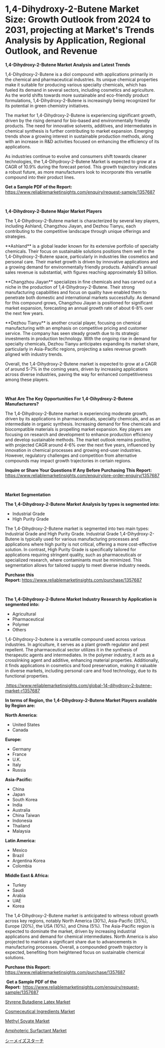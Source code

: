 <p><h1>1,4-Dihydroxy-2-Butene Market Size: Growth Outlook from 2024 to 2031, projecting at Market's Trends Analysis by Application, Regional Outlook, and Revenue</h1></p><p><strong>1,4-Dihydroxy-2-Butene Market Analysis and Latest Trends</strong></p>
<p><p>1,4-Dihydroxy-2-Butene is a diol compound with applications primarily in the chemical and pharmaceutical industries. Its unique chemical properties make it suitable for producing various specialty chemicals, which has fueled its demand in several sectors, including cosmetics and agriculture. As the world shifts towards more sustainable and eco-friendly product formulations, 1,4-Dihydroxy-2-Butene is increasingly being recognized for its potential in green chemistry initiatives.</p><p>The market for 1,4-Dihydroxy-2-Butene is experiencing significant growth, driven by the rising demand for bio-based and environmentally friendly products. The need for innovative solvents, additives, and intermediates in chemical synthesis is further contributing to market expansion. Emerging trends show a growing interest in sustainable production methods, along with an increase in R&D activities focused on enhancing the efficiency of its applications.</p><p>As industries continue to evolve and consumers shift towards cleaner technologies, the 1,4-Dihydroxy-2-Butene Market is expected to grow at a CAGR of 10.9% during the forecast period. This growth trajectory indicates a robust future, as more manufacturers look to incorporate this versatile compound into their product lines.</p></p>
<p><strong>Get a Sample PDF of the Report:&nbsp;</strong> <a href="https://www.reliablemarketinsights.com/enquiry/request-sample/1357687">https://www.reliablemarketinsights.com/enquiry/request-sample/1357687</a></p>
<p>&nbsp;</p>
<p><strong>1,4-Dihydroxy-2-Butene Major Market Players</strong></p>
<p><p>The 1,4-Dihydroxy-2-Butene market is characterized by several key players, including Ashland, Changzhou Jiayan, and Dezhou Tianyu, each contributing to the competitive landscape through unique offerings and strategies.</p><p>**Ashland** is a global leader known for its extensive portfolio of specialty chemicals. Their focus on sustainable solutions positions them well in the 1,4-Dihydroxy-2-Butene space, particularly in industries like cosmetics and personal care. Their market growth is driven by innovative applications and a growing demand for environmentally friendly products. Ashland's annual sales revenue is substantial, with figures reaching approximately $3 billion.</p><p>**Changzhou Jiayan** specializes in fine chemicals and has carved out a niche in the production of 1,4-Dihydroxy-2-Butene. Their strong manufacturing capabilities and focus on quality have enabled them to penetrate both domestic and international markets successfully. As demand for this compound grows, Changzhou Jiayan is positioned for significant market expansion, forecasting an annual growth rate of about 6-8% over the next few years.</p><p>**Dezhou Tianyu** is another crucial player, focusing on chemical manufacturing with an emphasis on competitive pricing and customer service. The company has seen steady growth due to its strategic investments in production technology. With the ongoing rise in demand for specialty chemicals, Dezhou Tianyu anticipates expanding its market share, particularly in Asia-Pacific regions, projecting a sales revenue growth aligned with industry trends.</p><p>Overall, the 1,4-Dihydroxy-2-Butene market is expected to grow at a CAGR of around 5-7% in the coming years, driven by increasing applications across diverse industries, paving the way for enhanced competitiveness among these players.</p></p>
<p>&nbsp;</p>
<p><strong>What Are The Key Opportunities For 1,4-Dihydroxy-2-Butene Manufacturers?</strong></p>
<p><p>The 1,4-Dihydroxy-2-Butene market is experiencing moderate growth, driven by its applications in pharmaceuticals, specialty chemicals, and as an intermediate in organic synthesis. Increasing demand for fine chemicals and biocompatible materials is propelling market expansion. Key players are focusing on research and development to enhance production efficiency and develop sustainable methods. The market outlook remains positive, with projected CAGR around 4-6% over the next five years, influenced by innovation in chemical processes and growing end-user industries. However, regulatory challenges and competition from alternative compounds may impact growth trajectories in certain regions.</p></p>
<p><strong>Inquire or Share Your Questions If Any Before Purchasing This Report:</strong> <a href="https://www.reliablemarketinsights.com/enquiry/pre-order-enquiry/1357687">https://www.reliablemarketinsights.com/enquiry/pre-order-enquiry/1357687</a></p>
<p>&nbsp;</p>
<p><strong>Market Segmentation</strong></p>
<p><strong>The 1,4-Dihydroxy-2-Butene Market Analysis by types is segmented into:</strong></p>
<p><ul><li>Industrial Grade</li><li>High Purity Grade</li></ul></p>
<p><p>The 1,4-Dihydroxy-2-Butene market is segmented into two main types: Industrial Grade and High Purity Grade. Industrial Grade 1,4-Dihydroxy-2-Butene is typically used for various manufacturing processes and applications where high purity is not critical, offering a more cost-effective solution. In contrast, High Purity Grade is specifically tailored for applications requiring stringent quality, such as pharmaceuticals or specialized research, where contaminants must be minimized. This segmentation allows for tailored supply to meet diverse industry needs.</p></p>
<p><strong>Purchase this Report:&nbsp;</strong><a href="https://www.reliablemarketinsights.com/purchase/1357687">https://www.reliablemarketinsights.com/purchase/1357687</a></p>
<p>&nbsp;</p>
<p><strong>The 1,4-Dihydroxy-2-Butene Market Industry Research by Application is segmented into:</strong></p>
<p><ul><li>Agricultural</li><li>Pharmaceutical</li><li>Polymer</li><li>Others</li></ul></p>
<p><p>1,4-Dihydroxy-2-butene is a versatile compound used across various industries. In agriculture, it serves as a plant growth regulator and pest repellent. The pharmaceutical sector utilizes it in the synthesis of therapeutic agents and intermediates. In the polymer industry, it acts as a crosslinking agent and additive, enhancing material properties. Additionally, it finds applications in cosmetics and food preservation, making it valuable in diverse markets, including personal care and food technology, due to its functional properties.</p></p>
<p><a href="https://www.reliablemarketinsights.com/global-14-dihydroxy-2-butene-market-r1357687">&nbsp;https://www.reliablemarketinsights.com/global-14-dihydroxy-2-butene-market-r1357687</a></p>
<p><strong>In terms of Region, the 1,4-Dihydroxy-2-Butene Market Players available by Region are:</strong></p>
<p>
    <p> <strong> North America: </strong>
        <ul>
            <li>United States</li>
            <li>Canada</li>
        </ul>
        </p> 
    <p> <strong> Europe: </strong>
        <ul>
            <li>Germany</li>
            <li>France</li>
            <li>U.K.</li>
            <li>Italy</li>
            <li>Russia</li>
        </ul>
        </p> 
    <p> <strong> Asia-Pacific: </strong>
        <ul>
            <li>China</li>
            <li>Japan</li>
            <li>South Korea</li>
            <li>India</li>
            <li>Australia</li>
            <li>China Taiwan</li>
            <li>Indonesia</li>
            <li>Thailand</li>
            <li>Malaysia</li>
        </ul>
        </p> 
    <p> <strong> Latin America: </strong>
        <ul>
            <li>Mexico</li>
            <li>Brazil</li>
            <li>Argentina Korea</li>
            <li>Colombia</li>
        </ul>
        </p> 
    <p> <strong> Middle East & Africa: </strong>
        <ul>
            <li>Turkey</li>
            <li>Saudi</li>
            <li>Arabia</li>
            <li>UAE</li>
            <li>Korea</li>
        </ul>
    </p>
    </p>
<p><p>The 1,4-Dihydroxy-2-Butene market is anticipated to witness robust growth across key regions, notably North America (30%), Asia-Pacific (35%), Europe (20%), the USA (10%), and China (5%). The Asia-Pacific region is expected to dominate the market, driven by increasing industrial applications and demand for chemical intermediates. North America is also projected to maintain a significant share due to advancements in manufacturing processes. Overall, a compounded growth trajectory is expected, benefiting from heightened focus on sustainable chemical solutions.</p></p>
<p><strong>Purchase this Report: </strong><a href="https://www.reliablemarketinsights.com/purchase/1357687">https://www.reliablemarketinsights.com/purchase/1357687</a></p>
<p>&nbsp;<strong>Get a Sample PDF of the Report:&nbsp;&nbsp;</strong><a href="https://www.reliablemarketinsights.com/enquiry/request-sample/1357687">https://www.reliablemarketinsights.com/enquiry/request-sample/1357687</a></p>
<p><strong></strong></p>
<p><p><a href="https://issuu.com/reportprime-2/docs/styrene-butadiene-latex-market-size_7a7fbe046d9a8d">Styrene Butadiene Latex Market</a></p><p><a href="https://www.linkedin.com/pulse/cosmeceutical-ingredients-market-size-share-analysis-q02qc?trackingId=tNRjYKY1TyefsxZT7M%2BJlg%3D%3D">Cosmeceutical Ingredients Market</a></p><p><a href="https://www.linkedin.com/pulse/insights-methyl-soyate-industry-market-financial-status-size-revenue-qyfqc?trackingId=lpEwQbHxRNizzZf%2Fm%2Bnv7A%3D%3D">Methyl Soyate Market</a></p><p><a href="https://issuu.com/reportprime-2/docs/amphoteric-surfactant-market-size-2_42573be583ffcf">Amphoteric Surfactant Market</a></p><p><a href="https://medium.com/@leigh4852023/zea-mays-starch-market-%E3%81%AE%E3%82%B0%E3%83%AD%E3%83%BC%E3%83%90%E3%83%AB%E5%B8%82%E5%A0%B4%E6%A6%82%E8%A6%81%E3%81%AF-%E4%B8%96%E7%95%8C%E3%81%8A%E3%82%88%E3%81%B3%E4%B8%BB%E8%A6%81%E5%B8%82%E5%A0%B4%E3%81%AB%E3%81%8A%E3%81%91%E3%82%8B%E6%A5%AD%E7%95%8C%E3%81%AB%E5%BD%B1%E9%9F%BF%E3%82%92%E4%B8%8E%E3%81%88%E3%82%8B%E4%B8%BB%E8%A6%81%E3%81%AA%E3%83%88%E3%83%AC%E3%83%B3%E3%83%89%E3%81%AB%E3%81%A4%E3%81%84%E3%81%A6-%E7%8B%AC%E8%87%AA%E3%81%AE%E8%A6%96%E7%82%B9%E3%82%92%E6%8F%90%E4%BE%9B%E3%81%97%E3%81%BE%E3%81%99-3e5faedc727b">シーメイズスターチ</a></p></p>